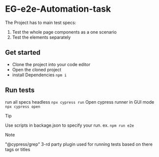 # EG-e2e-Automation-task
The Project has to main test specs:
1. Test the whole page components as a one scenario
2. Test the elements separately

## Get started
- Clone the project into your code editor
- Open the cloned project
- install Dependencies
`npm i`

## Run tests
run all specs headless
`npx cypress run`
Open cypress runner in GUI mode
`npx cypress open`

> [!TIP]
> Use scripts in backage.json to specify your run.
ex. `npm run e2e`

> [!NOTE]
> "@cypress/grep" 3-rd party plugin used for running tests based on there tags or titles



